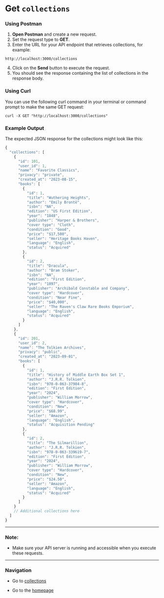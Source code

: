 # Get `collections`

### Using Postman

1. **Open Postman** and create a new request.
2. Set the request type to **GET**.
3. Enter the URL for your API endpoint that retrieves collections, for example:
```shell
http://localhost:3000/collections
```
4. Click on the **Send** button to execute the request.
5. You should see the response containing the list of collections in the response body.

### Using Curl

You can use the following curl command in your terminal or command prompt to make the same GET request:
```shell
curl -X GET "http://localhost:3000/collections"
```
### Example Output

The expected JSON response for the collections might look like this:
```js
{
  "collections": [
    {
      "id": 101,
      "user_id": 1,
      "name": "Favorite Classics",
      "privacy": "private",
      "created_at": "2023-08-15",
      "books": [
        {
          "id": 1,
          "title": "Wuthering Heights",
          "author": "Emily Brontë",
          "isbn": "NA",
          "edition": "US First Edition",
          "year": "1848",
          "publisher": "Harper & Brothers",
          "cover type": "Cloth",
          "condition": "Good",
          "price": "$17,500",
          "seller": "Heritage Books Haven",
          "language": "English",
          "status": "Acquired"
        },
        {
          "id": 2,
          "title": "Dracula",
          "author": "Bram Stoker",
          "isbn": "NA",
          "edition": "First Edition",
          "year": "1897",
          "publisher": "Archibald Constable and Company",
          "cover type": "Hardcover",
          "condition": "Near Fine",
          "price": "$40,000",
          "seller": "The Raven's Claw Rare Books Emporium",
          "language": "English",
          "status": "Acquired"
        }
      ]
    },
    {
      "id": 201,
      "user_id": 2,
      "name": "The Tolkien Archives",
      "privacy": "public",
      "created_at": "2023-09-01",
      "books": [
        {
          "id": 1,
          "title": "History of Middle Earth Box Set 1",
          "author": "J.R.R. Tolkien",
          "isbn": "978-0-063-37984-8",
          "edition": "First Edition",
          "year": "2024",
          "publisher": "William Morrow",
          "cover type": "Hardcover",
          "condition": "New",
          "price": "$68.99",
          "seller": "Amazon",
          "language": "English",
          "status": "Acquisition Pending"
        },
        {
          "id": 2,
          "title": "The Silmarillion",
          "author": "J.R.R. Tolkien",
          "isbn": "978-0-063-339619-7",
          "edition": "First Edition",
          "year": "2024",
          "publisher": "William Morrow",
          "cover type": "Hardcover",
          "condition": "New",
          "price": "$24.50",
          "seller": "Amazon",
          "language": "English",
          "status": "Acquired"
        }
      ]
    }
    // Additional collections here
  ]
}
```

---

### Note:
- Make sure your API server is running and accessible when you execute these requests.

---

### Navigation

* Go to [collections](https://cnjoyce1225.github.io/the-archivist/Resources/collections.html)

* Go to the [homepage](https://cnjoyce1225.github.io/the-archivist/)
